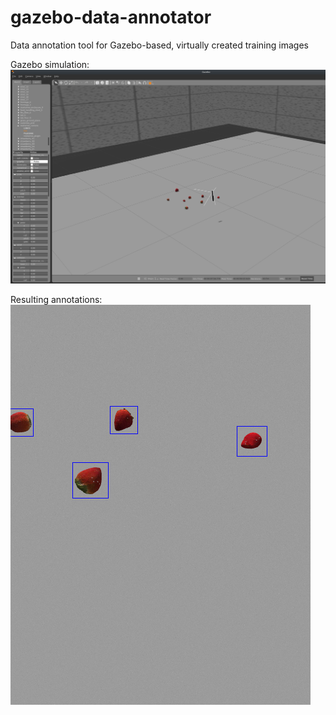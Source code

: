 # gazebo-data-annotator
Data annotation tool for Gazebo-based, virtually created training images

Gazebo simulation:
![Gazebo simulation](docs/gazebo.png)

Resulting annotations:
![Annotations](docs/annotated.png)